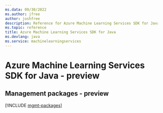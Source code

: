 ```yaml
---
ms.data: 09/30/2022
ms.author: jfree
author: joshfree
description: Reference for Azure Machine Learning Services SDK for Java
ms.topic: reference
title: Azure Machine Learning Services SDK for Java
ms.devlang: java
ms.service: machinelearningservices
---
```

# Azure Machine Learning Services SDK for Java - preview

## Management packages - preview
[!INCLUDE [mgmt-packages](machine-learning-services-mgmt-index.md)]